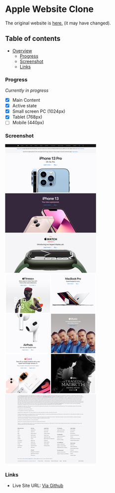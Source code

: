 # Apple Website Clone

The original website is [here.](https://www.apple.com/) (it may have changed).

## Table of contents

-   [Overview](#overview)
    -   [Progress](#progress)
    -   [Screenshot](#screenshot)
    -   [Links](#links)

### Progress

_Currently in progress_

-   [x] Main Content
-   [x] Active state
-   [x] Small screen PC (1024px)
-   [x] Tablet (768px)
-   [ ] Mobile (440px)

### Screenshot

![](https://github.com/putraprdn/apple-clone/blob/master/assets/image/Apple%20Design.png?raw=true)

### Links

-   Live Site URL: [Via Github](https://putraprdn.github.io/apple-clone/)
